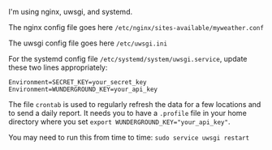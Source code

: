 I'm using nginx, uwsgi, and systemd.

The nginx config file goes here `/etc/nginx/sites-available/myweather.conf`

The uwsgi config file goes here `/etc/uwsgi.ini`

For the systemd config file `/etc/systemd/system/uwsgi.service`, update these two lines appropriately:

```
Environment=SECRET_KEY=your_secret_key
Environment=WUNDERGROUND_KEY=your_api_key
```

The file `crontab` is used to regularly refresh the data for a few locations
and to send a daily report. It needs you to have a `.profile` file in your
home directory where you set `export WUNDERGROUND_KEY="your_api_key"`.

You may need to run this from time to time: `sudo service uwsgi restart`
